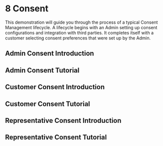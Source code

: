 # 8   Consent

This demonstration will guide you through the process of a typical Consent Management lifecycle. A lifecycle begins with an Admin setting up consent configurations and integration with third parties.  It completes itself with a customer selecting consent preferences that were set up by the Admin.

## Admin Consent Introduction

## Admin Consent Tutorial

## Customer Consent Introduction

## Customer Consent Tutorial

## Representative Consent Introduction

## Representative Consent Tutorial